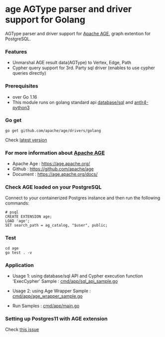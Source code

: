 # age AGType parser and driver support for Golang

AGType parser and driver support for [Apache AGE](https://age.apache.org/), graph extention for PostgreSQL.

### Features

- Unmarshal AGE result data(AGType) to Vertex, Edge, Path
- Cypher query support for 3rd. Party sql driver (enables to use cypher queries directly)

### Prerequisites

- over Go 1.16
- This module runs on golang standard api [database/sql](https://golang.org/pkg/database/sql/) and [antlr4-python3](https://github.com/antlr/antlr4/tree/master/runtime/Go/antlr)

### Go get

```
go get github.com/apache/age/drivers/golang

```

Check [latest version](https://github.com/apache/age/releases)

### For more information about [Apache AGE](https://age.apache.org/)

- Apache Age : https://age.apache.org/
- Github : https://github.com/apache/age
- Document : https://age.apache.org/docs/

### Check AGE loaded on your PostgreSQL

Connect to your containerized Postgres instance and then run the following commands:

```(sql)
# psql
CREATE EXTENSION age;
LOAD 'age';
SET search_path = ag_catalog, "$user", public;
```

### Test

```
cd age
go test . -v
```

### Application

- Usage 1: using database/sql API and Cypher execution function 'ExecCypher'
  Sample : [cmd/app/sql_api_sample.go](cmd/app/sql_api_sample.go)

- Usage 2: using Age Wrapper
  Sample : [cmd/app/age_wrapper_sample.go](cmd/app/age_wrapper_sample.go)

- Run Samples : [cmd/app/main.go](cmd/app/main.go)

### Setting up Postgres11 with AGE extension

Check [this issue](https://github.com/apache/age/issues/347)
